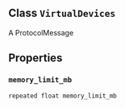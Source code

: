 

## Class  `VirtualDevices` 
A ProtocolMessage

## Properties


###  `memory_limit_mb` 
 `repeated float memory_limit_mb` 

